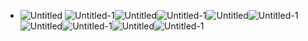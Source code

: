 
- ![Untitled](https://github.com/Mulc1b3R/Mulc1b3R/assets/158625834/bcede816-89bd-4c21-ae0a-2b9724f05d70) ![Untitled-1](https://github.com/Mulc1b3R/Mulc1b3R/assets/158625834/3cf2b711-761f-4027-9605-ba5ebb391735)![Untitled](https://github.com/Mulc1b3R/Mulc1b3R/assets/158625834/500253d0-a46d-4ca6-9614-aff186a09208)![Untitled-1](https://github.com/Mulc1b3R/Mulc1b3R/assets/158625834/5a9f5f33-799d-4183-bf9d-ec31343e3d22)![Untitled](https://github.com/Mulc1b3R/Mulc1b3R/assets/158625834/2b4b61a6-54b1-42d4-a2f7-ef5296f3184a)![Untitled-1](https://github.com/Mulc1b3R/Mulc1b3R/assets/158625834/df45bcb7-d47f-47c1-afaf-410f190705e1)![Untitled](https://github.com/Mulc1b3R/Mulc1b3R/assets/158625834/e2004f5e-46b1-4d52-a777-f113be5d23a6)![Untitled-1](https://github.com/Mulc1b3R/Mulc1b3R/assets/158625834/c82e9aa3-d5c5-4ffa-87d6-f78a3b4f55d2)![Untitled](https://github.com/Mulc1b3R/Mulc1b3R/assets/158625834/015bad73-3ed9-48b4-abc1-3b2856737f59)![Untitled-1](https://github.com/Mulc1b3R/Mulc1b3R/assets/158625834/721fa349-7d34-4b25-a391-4576038253a4)











<!---
Mulc1b3R/Mulc1b3R is a ✨ special ✨ repository because its `README.md` (this file) appears on your GitHub profile.
You can click the Preview link to take a look at your changes.
--->
